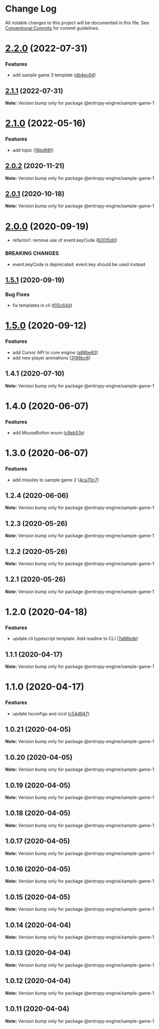 # Change Log

All notable changes to this project will be documented in this file.
See [Conventional Commits](https://conventionalcommits.org) for commit guidelines.

# [2.2.0](https://github.com/rob893/Entropy-Game-Engine/compare/@entropy-engine/sample-game-1@2.1.1...@entropy-engine/sample-game-1@2.2.0) (2022-07-31)


### Features

* add sample game 3 template ([db4ec64](https://github.com/rob893/Entropy-Game-Engine/commit/db4ec649fd3c249a8faab893812eabb665cefd52))





## [2.1.1](https://github.com/rob893/Entropy-Game-Engine/compare/@entropy-engine/sample-game-1@2.1.0...@entropy-engine/sample-game-1@2.1.1) (2022-07-31)

**Note:** Version bump only for package @entropy-engine/sample-game-1





# [2.1.0](https://github.com/rob893/Entropy-Game-Engine/compare/@entropy-engine/sample-game-1@2.0.2...@entropy-engine/sample-game-1@2.1.0) (2022-05-16)


### Features

* add topic ([16bd98f](https://github.com/rob893/Entropy-Game-Engine/commit/16bd98fd70d64aac59171b29ce4cacd33b6ab82e))





## [2.0.2](https://github.com/rob893/Entropy-Game-Engine/compare/@entropy-engine/sample-game-1@2.0.1...@entropy-engine/sample-game-1@2.0.2) (2020-11-21)

**Note:** Version bump only for package @entropy-engine/sample-game-1





## [2.0.1](https://github.com/rob893/Entropy-Game-Engine/compare/@entropy-engine/sample-game-1@2.0.0...@entropy-engine/sample-game-1@2.0.1) (2020-10-18)

**Note:** Version bump only for package @entropy-engine/sample-game-1





# [2.0.0](https://github.com/rob893/Entropy-Game-Engine/compare/@entropy-engine/sample-game-1@1.5.1...@entropy-engine/sample-game-1@2.0.0) (2020-09-19)


* refactor!: remove use of event.keyCode ([62015d0](https://github.com/rob893/Entropy-Game-Engine/commit/62015d0f3af65d2f34cf2344698482c397f30af4))


### BREAKING CHANGES

* event.keyCode is deprecated. event.key should be used instead





## [1.5.1](https://github.com/rob893/Entropy-Game-Engine/compare/@entropy-engine/sample-game-1@1.5.0...@entropy-engine/sample-game-1@1.5.1) (2020-09-19)


### Bug Fixes

* fix templates in cli ([f05c64d](https://github.com/rob893/Entropy-Game-Engine/commit/f05c64de4bb30b30a7c7225530bb131da119aac7))





# [1.5.0](https://github.com/rob893/Entropy-Game-Engine/compare/@entropy-engine/sample-game-1@1.4.1...@entropy-engine/sample-game-1@1.5.0) (2020-09-12)


### Features

* add Cursor API to core engine ([a88be83](https://github.com/rob893/Entropy-Game-Engine/commit/a88be83eed0be136f406ec4feba061ea0cb051ca))
* add new player animations ([3196bc6](https://github.com/rob893/Entropy-Game-Engine/commit/3196bc688fce8c65231e32cd1b0e09fcf5e2008c))





## 1.4.1 (2020-07-10)

**Note:** Version bump only for package @entropy-engine/sample-game-1





# 1.4.0 (2020-06-07)


### Features

* add MouseButton enum ([c8eb57e](https://github.com/rob893/Entropy-Game-Engine/commit/c8eb57e83a1a7a84ef3cd37effc854c1f38321a8))





# 1.3.0 (2020-06-07)


### Features

* add missiles to sample game 2 ([4ca70c7](https://github.com/rob893/Entropy-Game-Engine/commit/4ca70c79f36a5165f169fb67b3a498ff2dc8ed6f))





## 1.2.4 (2020-06-06)

**Note:** Version bump only for package @entropy-engine/sample-game-1





## 1.2.3 (2020-05-26)

**Note:** Version bump only for package @entropy-engine/sample-game-1





## 1.2.2 (2020-05-26)

**Note:** Version bump only for package @entropy-engine/sample-game-1





## 1.2.1 (2020-05-26)

**Note:** Version bump only for package @entropy-engine/sample-game-1





# 1.2.0 (2020-04-18)


### Features

* update cli typescript template. Add readme to CLI ([7a86bde](https://github.com/rob893/Entropy-Game-Engine/commit/7a86bdeea3405bb4659aa1e8cef73909f9072111))





## 1.1.1 (2020-04-17)

**Note:** Version bump only for package @entropy-engine/sample-game-1





# 1.1.0 (2020-04-17)


### Features

* update tsconfigs and cicd ([c54d947](https://github.com/rob893/Entropy-Game-Engine/commit/c54d9477dfda9480edc80cdd589059c0987642d1))





## 1.0.21 (2020-04-05)

**Note:** Version bump only for package @entropy-engine/sample-game-1





## 1.0.20 (2020-04-05)

**Note:** Version bump only for package @entropy-engine/sample-game-1





## 1.0.19 (2020-04-05)

**Note:** Version bump only for package @entropy-engine/sample-game-1





## 1.0.18 (2020-04-05)

**Note:** Version bump only for package @entropy-engine/sample-game-1





## 1.0.17 (2020-04-05)

**Note:** Version bump only for package @entropy-engine/sample-game-1





## 1.0.16 (2020-04-05)

**Note:** Version bump only for package @entropy-engine/sample-game-1





## 1.0.15 (2020-04-05)

**Note:** Version bump only for package @entropy-engine/sample-game-1





## 1.0.14 (2020-04-04)

**Note:** Version bump only for package @entropy-engine/sample-game-1





## 1.0.13 (2020-04-04)

**Note:** Version bump only for package @entropy-engine/sample-game-1





## 1.0.12 (2020-04-04)

**Note:** Version bump only for package @entropy-engine/sample-game-1





## 1.0.11 (2020-04-04)

**Note:** Version bump only for package @entropy-engine/sample-game-1
